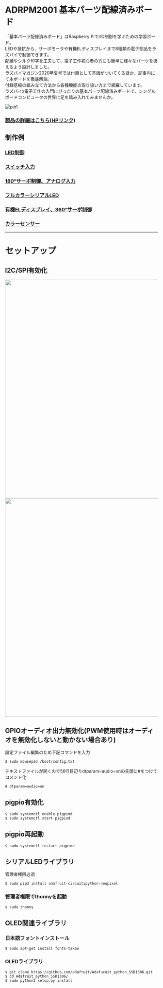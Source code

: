# ADRPM2001 基本パーツ配線済みボード
「基本パーツ配線済みボード」はRaspberry PiでI/O制御を学ぶための学習ボード。  
LEDや抵抗から、サーボモータや有機ELディスプレイまで8種類の電子部品をラズパイで制御できます。  
配線やシルク印字を工夫して、電子工作初心者の方にも簡単に様々なパーツを扱えるよう設計しました。  
ラズパイマガジン2020年夏号では付録として基版がついてくるほか、記事内にて本ボードを徹底解説。  
付録基板の組み立て方法から各種機能の取り扱い方まで網羅しています。  
ラズパイx電子工作の入門にぴったりの基本パーツ配線済みボードで、シングルボードコンピュータの世界に足を踏み入れてみませんか。  
  
![pin1](https://bit-trade-one.co.jp/wp/wp-content/uploads/2020/04/deff4bca4a0d42b4332a5f1be77e123c.jpg)

### [製品の詳細はこちら(HPリンク)](https://bit-trade-one.co.jp/adrpm2001/)

## 制作例
### [LED制御](https://github.com/bit-trade-one/ADRPM2001/tree/main/01LED)   
### [スイッチ入力](https://github.com/bit-trade-one/ADRPM2001/tree/main/02Switch)   
### [180°サーボ制御、アナログ入力](https://github.com/bit-trade-one/ADRPM2001/tree/main/03Servo)  
### [フルカラーシリアルLED](https://github.com/bit-trade-one/ADRPM2001/tree/main/04Serial%20LED)  
### [有機ELディスプレイ、360°サーボ制御](https://github.com/bit-trade-one/ADRPM2001/tree/main/05OLED)   
### [カラーセンサー](https://github.com/bit-trade-one/ADRPM2001/tree/main/06Collar%20sensor)  


---

# セットアップ

## I2C/SPI有効化
<img src="https://bit-trade-one.co.jp/wp/wp-content/uploads/2020/04/setting1.png" width = "720px" >
<img src="https://bit-trade-one.co.jp/wp/wp-content/uploads/2020/04/setting2.png" width = "720px" >

## GPIOオーディオ出力無効化(PWM使用時はオーディオを無効化しないと動かない場合あり)

設定ファイル編集のため下記コマンドを入力
```
$ sudo mousepad /boot/config.txt
```
テキストファイルが開くので56行目辺りdtparam=audio=onの先頭に#をつけてコメント化
```
# dtparam=audio=on
```

## pigpio有効化

```
$ sudo systemctl enable pigpiod
$ sudo systemctl start pigpiod
```

## pigpio再起動

```
$ sudo systemctl restart pigpiod
```

## シリアルLEDライブラリ
管理者権限必須

```
$ sudo pip3 install adafruit-circuitipython-neopixel
```

### 管理者権限でthonnyを起動

```
$ sudo thonny
```

## OLED関連ライブラリ
### 日本語フォントインストール

```
$ sudo apt-get install fonts-takao
```

### OLEDライブラリ

```
$ git clone https://github.com/adafruit/Adafuruit_python_SSD1306.git
$ cd Adafruit_python_SSD1306/
$ sudo python3 setup.py install
```
